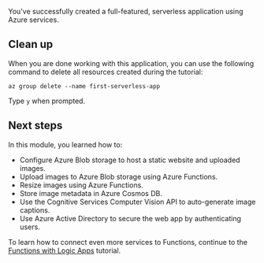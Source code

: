You've successfully created a full-featured, serverless application using Azure services.

## Clean up
<!---TODO: Update for sandbox--->

When you are done working with this application, you can use the following command to delete all resources created during the tutorial:

```azurecli
az group delete --name first-serverless-app
```

Type `y` when prompted.  

## Next steps

In this module, you learned how to:
  - Configure Azure Blob storage to host a static website and uploaded images.
  - Upload images to Azure Blob storage using Azure Functions.
  - Resize images using Azure Functions.
  - Store image metadata in Azure Cosmos DB. 
  - Use the Cognitive Services Computer Vision API to auto-generate image captions.
  - Use Azure Active Directory to secure the web app by authenticating users.

To learn how to connect even more services to Functions, continue to the [Functions with Logic Apps](https://docs.microsoft.com/azure/azure-functions/functions-twitter-email) tutorial.